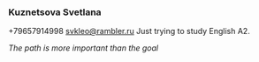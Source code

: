 ### Kuznetsova Svetlana ###

+79657914998 svkleo@rambler.ru
Just trying to study
English A2.

*The path is more important than the goal*
